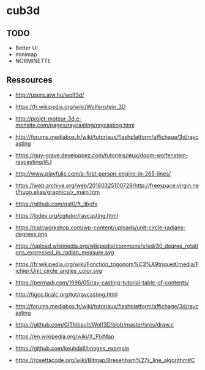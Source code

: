 # cub3d

## TODO

* Better UI
* minimap
* NORMINETTE

## Ressources

* http://users.atw.hu/wolf3d/
* https://fr.wikipedia.org/wiki/Wolfenstein_3D
* http://projet-moteur-3d.e-monsite.com/pages/raycasting/raycasting.html
* http://forums.mediabox.fr/wiki/tutoriaux/flashplatform/affichage/3d/raycasting
* https://guy-grave.developpez.com/tutoriels/jeux/doom-wolfenstein-raycasting/#LI
* http://www.playfuljs.com/a-first-person-engine-in-265-lines/
* https://web.archive.org/web/20160325100729/http://freespace.virgin.net/hugo.elias/graphics/x_main.htm
* https://github.com/qst0/ft_libgfx
* https://lodev.org/cgtutor/raycasting.html
* https://calcworkshop.com/wp-content/uploads/unit-circle-radians-degrees.png
* https://upload.wikimedia.org/wikipedia/commons/e/ed/30_degree_rotations_expressed_in_radian_measure.svg
* https://fr.wikipedia.org/wiki/Fonction_trigonom%C3%A9trique#/media/Fichier:Unit_circle_angles_color.svg
* https://permadi.com/1996/05/ray-casting-tutorial-table-of-contents/
* http://tigcc.ticalc.org/tut/raycasting.html
* http://forums.mediabox.fr/wiki/tutoriaux/flashplatform/affichage/3d/raycasting
* https://github.com/GlThibault/Wolf3D/blob/master/srcs/draw.c
* https://en.wikipedia.org/wiki/X_PixMap
* https://github.com/keuhdall/images_example

* https://rosettacode.org/wiki/Bitmap/Bresenham%27s_line_algorithm#C
